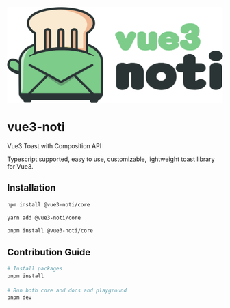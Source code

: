 <div style="width:100%; display:flex; justify-content:center; align-items:center;">
 <img src="./assets/cover.svg" />
</div>

# vue3-noti

Vue3 Toast with Composition API

Typescript supported, easy to use, customizable, lightweight toast library for Vue3.

## Installation

```bash
npm install @vue3-noti/core
```

```bash
yarn add @vue3-noti/core
```

```bash
pnpm install @vue3-noti/core
```

## Contribution Guide

```bash
# Install packages
pnpm install

# Run both core and docs and playground
pnpm dev
```

